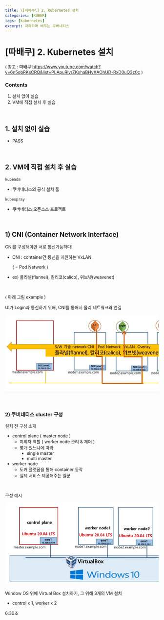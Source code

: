 ```yaml
---
title: \[따배쿠\] 2. Kubernetes 설치
categories: [KUBER]
tags: [kubernetes]
excerpt: 따라하며 배우는 쿠버네티스
---
```


<script src="https://cdn.mathjax.org/mathjax/latest/MathJax.js?config=TeX-AMS-MML_HTMLorMML" type="text/javascript"></script>

# \[따배쿠] 2. Kubernetes 설치

( 참고 : 따배쿠 https://www.youtube.com/watch?v=6n5obRKsCRQ&list=PLApuRlvrZKohaBHvXAOhUD-RxD0uQ3z0c )



### Contents

1. 설치 없이 실습
2. VM에 직접 설치 후 실습

<br>

## 1. 설치 없이 실습

- PASS

<br>

## 2. VM에 직접 설치 후 실습

`kubeadm`

- 쿠버네티스의 공식 설치 툴

`kubespray`

- 쿠버네티스 오픈소스 프로젝트

<br>

## 1) CNI (Container Network Interface)

CNI를 구성해야만 서로 통신가능하다!

- CNI : container간 통신을 지원하는 VxLAN

  ( = Pod Network )

- ex) 플라넬(flannel), 칼리코(calico), 위브넷(weavenet)

<br>

 ( 아래 그림 example )

UI가 Login과 통신하기 위해, CNI를 통해서 물리 네트워크와 연결

![figure2](/assets/img/kuber/img4.png)

<br>

### 2) 쿠버네티스 cluster 구성

설치 전 구성 소개

- control plane ( master node )
  - 지휘자 역할 ( worker node 관리 & 제어 )
  - 몇개 있느냐에 따라
    - single master
    - multi master
- worker node
  - 도커 플랫폼을 통해 container 동작
  - 실제 서비스 제공해주는 일꾼

<br>

구성 예시

![figure2](/assets/img/kuber/img5.png)

Window OS 위에 Virtual Box 설치하기, 그 위해 3개의 VM 설치

- control x 1, worker x 2

6:30초

<br>

